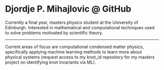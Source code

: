 # Djordje P. Mihajlovic @ GitHub

Currently a final year, masters physics student at the University of Edinburgh.
Interested in mathematical and computational techniques used to solve problems motivated by scientific theory.

------------------------------------------------------------------------------------------------------------------------------------------------------------------------------------

Current areas of focus are computational condensed matter physics, specifically applying machine learning methods to learn more about physical systems (request access to my knot_id repository for my masters project on identifying knot invariants via ML).

